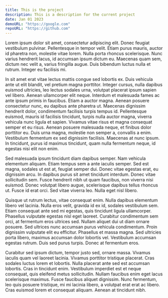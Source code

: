 ```yaml
---
title: This is the project
description: This is a description for the current project
date: Jan 01 2023
demoURL: "https://google.com"
repoURL: "https://github.com"
---
```


Lorem ipsum dolor sit amet, consectetur adipiscing elit. Donec feugiat vestibulum pulvinar. Pellentesque in tempor velit. Etiam purus mauris, auctor id pharetra non, molestie vitae lorem. Nulla porta rhoncus scelerisque. Nunc varius hendrerit lacus, id accumsan ipsum dictum eu. Maecenas quam sem, dictum nec velit a, varius fringilla augue. Duis bibendum luctus nulla et rutrum. Integer eu facilisis mi.

In sit amet erat vitae lectus mattis congue sed lobortis ex. Duis vehicula ante ut elit blandit, vel pretium magna porttitor. Integer cursus, nulla dapibus euismod ultricies, leo lectus sodales urna, volutpat placerat ipsum sapien vel libero. Aenean ullamcorper elit neque. Interdum et malesuada fames ac ante ipsum primis in faucibus. Etiam a auctor magna. Aenean posuere consectetur nunc, eu dapibus ante pharetra ut. Maecenas dignissim hendrerit dolor, condimentum facilisis turpis tempus id. Pellentesque euismod, mauris id facilisis tincidunt, turpis nulla auctor magna, viverra vehicula nunc ligula et sapien. Vivamus vitae risus et magna consequat semper et eu risus. Aenean posuere malesuada neque, et finibus dolor porttitor eu. Duis urna magna, molestie non semper a, convallis a enim. Vestibulum fermentum ex sed dignissim facilisis. Maecenas at nunc ipsum. In tincidunt, purus id maximus tincidunt, quam nulla fermentum neque, id egestas nisi elit non enim.

Sed malesuada ipsum tincidunt diam dapibus semper. Nam vehicula elementum aliquam. Etiam tempus sem a ante iaculis semper. Sed est magna, sodales ut est at, feugiat semper dui. Donec vitae egestas erat, eu dignissim arcu. In dapibus purus sit amet tincidunt interdum. Donec vitae sollicitudin sem. Fusce hendrerit nibh ut quam faucibus, non viverra nisi euismod. Donec volutpat libero augue, scelerisque dapibus tellus rhoncus ut. Fusce id erat orci. Sed vitae viverra leo. Nulla eget nisl libero.

Quisque ut rutrum lectus, vitae consequat enim. Nulla dapibus elementum libero vel lacinia. Nulla eros velit, gravida id ex id, sodales vestibulum sem. Etiam consequat ante sed mi egestas, quis tincidunt ligula ullamcorper. Phasellus vulputate egestas nisl eget laoreet. Curabitur condimentum sem orci, at fermentum eros ultrices sed. Nullam aliquet dui ut diam ornare posuere. Sed ultrices nunc accumsan purus vehicula condimentum. Proin dignissim vulputate elit eu efficitur. Phasellus et massa magna. Sed ultricies porta libero, maximus accumsan dolor lobortis vel. Vestibulum accumsan egestas rutrum. Duis sed purus turpis. Donec at fermentum eros.

Curabitur sed ipsum dictum, tempor justo sed, ornare massa. Vivamus iaculis quam vel laoreet lacinia. Vivamus porttitor tristique placerat. Cras sodales luctus lorem et lobortis. Nulla placerat ante sed est accumsan lobortis. Cras in tincidunt enim. Vestibulum imperdiet est et neque consequat, quis eleifend metus sollicitudin. Nullam faucibus enim eget lacus scelerisque maximus. Fusce faucibus aliquet dignissim. Nunc fermentum, leo quis posuere tristique, mi mi lacinia libero, a volutpat erat erat ac libero. Cras euismod lorem et consequat aliquam. Aenean at tincidunt nibh. 

